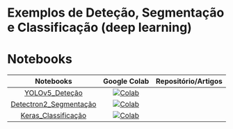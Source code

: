 # Exemplos de Deteção, Segmentação e Classificação (deep learning)

# Notebooks

| **Notebooks**| **Google Colab** | **Repositório/Artigos**|
|:------------:|:----------------:|:----------------------:|
| [YOLOv5_Deteção](./notebooks/Exemplo_Detecao_Caes_Gatos.ipynb) | [![Colab](https://colab.research.google.com/assets/colab-badge.svg)](https://colab.research.google.com/github/pdi20/blob/main/notebooks/colab-Exemplo_Detecao_Caes_Gatos-demo.ipynb) ||
| [Detectron2_Segmentação](./notebooks/Exemplo_Detectron2_Segmentacao.ipynb) | [![Colab](https://colab.research.google.com/assets/colab-badge.svg)]() ||   
| [Keras_Classificação](./notebooks/Exemplo_Mnist_Keras.ipynb) | [![Colab](https://colab.research.google.com/assets/colab-badge.svg)]() ||
